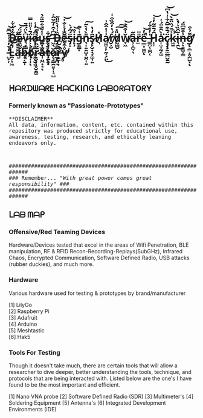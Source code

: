 # D̵͔̘̐̽͑͋ë̷͖̰̮͕̹̼͎́̈́͝v̷͉͙͇̟̻͙̖͆̀̈́͂̄ḯ̷͕̣̞͍̜̱͉͎̩̄̾̎̎̿ͅo̷̧͕͇̠͓̥͖̣̮̤͆̑́̒̾u̴̪̩̲̤̩̯͉͑̽̐͋͂͌̉s̶̛̛̖̝͔͎̳̤̘̰͉͙͋ ̵͖̖̆͆̇̑̒̃̆̂͐D̶̡̟̳͕͓̯̲̙̪̠̏̾̔̀̎̎͂ë̵͕̐̉͛̐̇̕͝s̴̡̝̈́̂́͛į̵̦̇̏͝g̵͈͇͓͊͑͛̂n̵͉̩͍͍̺̣̤̯͎͍̎̀̔̀̃͠ş̷̙̮̟̖͙͚͎͍̑̒̔H̸͉̽a̸̼͚͕̙̰̩̗̤͗͑̽̂̂͗͜ṙ̸̬͕̮́̔̓̑̏̐͑d̸͖̻̬̎̽͠͠w̸̞͖̌̍͒̑͐͝ȃ̶̹̝̻̹͉͂r̵̫̎̈e̵̲̲͙̤͚̋̓̚͝ͅ ̵͇̪̜̼̪̜̍̓̀͋́H̷̩̞̑́̄͊̃̓̍͝a̷͎̫̟̰̗͚̽̀̑͊̈́͑͘ç̷̡̧̱̫̲̪̬̱̰̈́̄͒̅̑͋͗̔͆͝k̴̛͖̱͐͌́̏̈͊̀̚͝i̶͉̯͂̑̏͛̉̀͜n̶̹̞͈͚͕̳͗̐̄͆̈́g̸̨̛̠͇͔̥̪̺͓͌̉͒ͅ ̵̺̙̦̒̀̓͗͑̍̃͆̄͝L̵̯̦̞͖̀́̚͝͝a̶̝͌͌͆̏̿͌b̷̨͔̱̩̄ǫ̸̈́r̷͍̬̜̩̥̮̭͚̈́̏̿̃͛̔̄͝ǎ̵͎̤̪͙̘͑͂͒ͅt̶̩̗͍̘͌͋̓͘ǫ̷̗͇̯͍̞͎̘̺̆r̶̝͇̜̟̍̀̆͆͛̓͘̚̚ẙ̸̥͒͌͑̅̆̾̕


</br>

## ᕼᗩᖇᗪᗯᗩᖇE ᕼᗩᑕKIᑎG ᒪᗩᗷOᖇᗩTOᖇY
### Formerly known as "Passionate-Prototypes"
<p>
  <tt>  **DISCLAIMER** </tt></br>
  <tt>All data, information, content, etc. contained within this repository was produced strictly for educational use, awareness, testing, research, and ethically leaning endeavors only.</tt>
</p></br>

  <tt>#################################################################</tt></br> 
  <tt>### Remember... *"With great power comes great responsibility"* ###</tt></br>
  <tt>#################################################################</tt></br>

## **ᒪᗩᗷ ᗰᗩᑭ**
### Offensive/Red Teaming Devices
<p>
  Hardware/Devices tested that excel in the areas of Wifi Penetration, BLE manipulation, RF & RFID Recon-Recording-Replays(SubGHz), Infrared Chaos, Encrypted Communication, Software Defined Radio, USB attacks (rubber duckies), and much more.
</p>

### Hardware </br>
<p>
  Various hardware used for testing & prototypes by brand/manufacturer
</p>
[1] LilyGo </br>
[2] Raspberry Pi </br>
[3] Adafruit </br>
[4] Arduino </br>
[5] Meshtastic </br>
[6] Hak5 </br>

### Tools For Testing
<p>
  Though it doesn't take much, there are certain tools that will allow a researcher to dive deeper, better understanding the tools, technique, and protocols that are       being interacted with. Listed below are the one's I have found to be the most important and efficient.
</p>
[1] Nano VNA probe
[2] Software Defined Radio (SDR)
[3] Multimeter's
[4] Soldering Equipment
[5] Antenna's 
[6] Integrated Development Environments (IDE)
